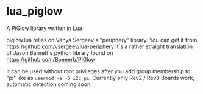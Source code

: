 # lua_piglow
A PiGlow library written in Lua

piglow.lua relies on Vanya Sergeev´s "periphery" library. You can get it from https://github.com/vsergeev/lua-periphery
It´s a rather straight translation of Jason Barnett´s python library found on https://github.com/Boeeerb/PiGlow

It can be used without root privileges after you add group membership to "pi" like as `usermod -a -G i2c pi`. Currently only Rev2 / Rev3 Boards work, automatic detection coming soon.

